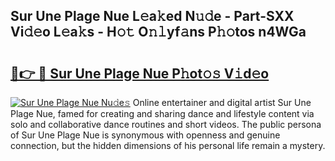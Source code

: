## Sur Une Plage Nue L𝚎a𝚔ed N𝚞𝚍e - Part-SXX Vi𝚍𝚎o L𝚎a𝚔s - H𝚘𝚝 O𝚗𝚕yf𝚊ns P𝚑𝚘tos n4WGa

# <h2><a href="http://kf0shvp.oniu.top/?m=Sur+Une+Plage+Nue">🔗👉 🔴 Sur Une Plage Nue P𝚑ot𝚘𝚜 V𝚒d𝚎o</a></h2>

[![Sur Une Plage Nue Nu𝚍e𝚜](https://i.imgur.com/0qMVB7G.gif)](http://kf0shvp.oniu.top/?m=Sur+Une+Plage+Nue)
Online entertainer and digital artist Sur Une Plage Nue, famed for creating and sharing dance and lifestyle content via solo and collaborative dance routines and short videos. The public persona of Sur Une Plage Nue is synonymous with openness and genuine connection, but the hidden dimensions of his personal life remain a mystery.  
